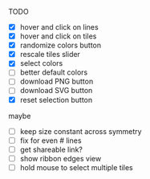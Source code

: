 TODO

- [x] hover and click on lines
- [x] hover and click on tiles
- [x] randomize colors button
- [x] rescale tiles slider
- [x] select colors
- [ ] better default colors
- [ ] download PNG button
- [ ] download SVG button
- [x] reset selection button

maybe
- [ ] keep size constant across symmetry
- [ ] fix for even # lines
- [ ] get shareable link?
- [ ] show ribbon edges view
- [ ] hold mouse to select multiple tiles
